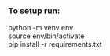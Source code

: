 ### To setup run: 
python -m venv env \
source env/bin/activate \
pip install -r requirements.txt 

